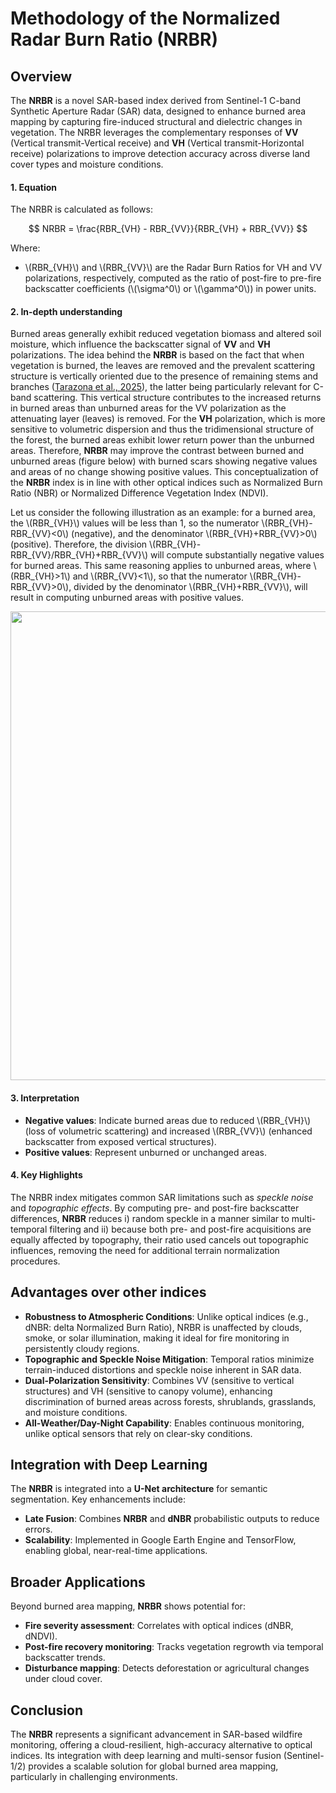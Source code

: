 # **Methodology of the Normalized Radar Burn Ratio (NRBR)**

## **Overview**

The **NRBR** is a novel SAR-based index derived from Sentinel-1 C-band Synthetic Aperture Radar (SAR) data, designed to enhance burned area mapping by capturing fire-induced structural and dielectric changes in vegetation. The NRBR leverages the complementary responses of **VV** (Vertical transmit-Vertical receive) and **VH** (Vertical transmit-Horizontal receive) polarizations to improve detection accuracy across diverse land cover types and moisture conditions.

#### 1. **Equation**

The NRBR is calculated as follows:

$$
NRBR = \frac{RBR_{VH} - RBR_{VV}}{RBR_{VH} + RBR_{VV}}
$$

Where:

- \\(RBR_{VH}\\) and \\(RBR_{VV}\\) are the Radar Burn Ratios for VH and VV polarizations, respectively, computed as the ratio of post-fire to pre-fire backscatter coefficients (\\(\sigma^0\\) or \\(\gamma^0\\)) in power units.

#### 2. **In-depth understanding**

Burned areas generally exhibit reduced vegetation biomass and altered soil moisture, which influence the backscatter signal of **VV** and **VH** polarizations. The idea behind the **NRBR** is based on the fact that when vegetation is burned, the leaves are removed and the prevalent scattering structure is vertically oriented due to the presence of remaining stems and branches ([Tarazona et al., 2025](https://doi.org/10.1109/LGRS.2025.3592093)), the latter being particularly relevant for C-band scattering. This vertical structure contributes to the increased returns in burned areas than unburned areas for the VV polarization as the attenuating layer (leaves) is removed. For the **VH** polarization, which is more sensitive to volumetric dispersion and thus the tridimensional structure of the forest, the burned areas exhibit lower return power than the unburned areas. Therefore, **NRBR** may improve the contrast between burned and unburned areas (figure below) with burned scars showing negative values and areas of no change showing positive values. This conceptualization of the **NRBR** index is in line with other optical indices such as Normalized Burn Ratio (NBR) or Normalized Difference Vegetation Index (NDVI).

Let us consider the following illustration as an example: for a burned area, the \\(RBR_{VH}\\) values will be less than 1, so the numerator \\(RBR_{VH}-RBR_{VV}<0\\) (negative), and the denominator \\(RBR_{VH}+RBR_{VV}>0\\) (positive). Therefore, the division \\(RBR_{VH}-RBR_{VV}/RBR_{VH}+RBR_{VV}\\) will compute substantially negative values for burned areas. This same reasoning applies to unburned areas, where \\(RBR_{VH}>1\\) and \\(RBR_{VV}<1\\), so that the numerator \\(RBR_{VH}-RBR_{VV}>0\\), divided by the denominator \\(RBR_{VH}+RBR_{VV}\\), will result in computing unburned areas with positive values.

<div style="text-align: center;">
  <img src="https://raw.githubusercontent.com/yotarazona/deeplearning_landcover/main/image/Fig3-modified.jpg" width="750"/>
</div>

#### 3. **Interpretation**

- **Negative values**: Indicate burned areas due to reduced \\(RBR_{VH}\\) (loss of volumetric scattering) and increased \\(RBR_{VV}\\) (enhanced backscatter from exposed vertical structures).
- **Positive values**: Represent unburned or unchanged areas.

#### 4. **Key Highlights**

The NRBR index mitigates common SAR limitations such as *speckle noise* and *topographic effects*. By computing pre- and post-fire backscatter differences, **NRBR** reduces i) random speckle in a manner similar to multi-temporal filtering and ii) because both pre- and post-fire acquisitions are equally affected by topography, their ratio used cancels out topographic influences, removing the need for additional terrain normalization procedures.

## **Advantages over other indices**

- **Robustness to Atmospheric Conditions**: Unlike optical indices (e.g., dNBR: delta Normalized Burn Ratio), NRBR is unaffected by clouds, smoke, or solar illumination, making it ideal for fire monitoring in persistently cloudy regions.
- **Topographic and Speckle Noise Mitigation**: Temporal ratios minimize terrain-induced distortions and speckle noise inherent in SAR data.
- **Dual-Polarization Sensitivity**: Combines VV (sensitive to vertical structures) and VH (sensitive to canopy volume), enhancing discrimination of burned areas across forests, shrublands, grasslands, and moisture conditions.
- **All-Weather/Day-Night Capability**: Enables continuous monitoring, unlike optical sensors that rely on clear-sky conditions.

## **Integration with Deep Learning**

The **NRBR** is integrated into a **U-Net architecture** for semantic segmentation. Key enhancements include:

- **Late Fusion**: Combines **NRBR** and **dNBR** probabilistic outputs to reduce errors.
- **Scalability**: Implemented in Google Earth Engine and TensorFlow, enabling global, near-real-time applications.

## **Broader Applications**

Beyond burned area mapping, **NRBR** shows potential for:

- **Fire severity assessment**: Correlates with optical indices (dNBR, dNDVI).
- **Post-fire recovery monitoring**: Tracks vegetation regrowth via temporal backscatter trends.
- **Disturbance mapping**: Detects deforestation or agricultural changes under cloud cover.

## **Conclusion**

The **NRBR** represents a significant advancement in SAR-based wildfire monitoring, offering a cloud-resilient, high-accuracy alternative to optical indices. Its integration with deep learning and multi-sensor fusion (Sentinel-1/2) provides a scalable solution for global burned area mapping, particularly in challenging environments.

<script src="https://cdn.mathjax.org/mathjax/latest/MathJax.js?config=TeX-AMS-MML_HTMLorMML" type="text/javascript"></script>